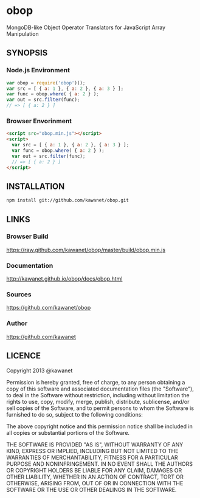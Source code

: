 # obop

MongoDB-like Object Operator Translators for JavaScript Array Manipulation

## SYNOPSIS

### Node.js Environment

```js
var obop = require('obop')();
var src = [ { a: 1 }, { a: 2 }, { a: 3 } ];
var func = obop.where( { a: 2 } );
var out = src.filter(func);
// => [ { a: 2 } ]
```

### Browser Envorinment

```html
<script src="obop.min.js"></script>
<script>
  var src = [ { a: 1 }, { a: 2 }, { a: 3 } ];
  var func = obop.where( { a: 2 } );
  var out = src.filter(func);
  // => [ { a: 2 } ]
</script>
```

## INSTALLATION

```sh
npm install git://github.com/kawanet/obop.git
```

## LINKS

### Browser Build

https://raw.github.com/kawanet/obop/master/build/obop.min.js

### Documentation

http://kawanet.github.io/obop/docs/obop.html

### Sources

https://github.com/kawanet/obop

### Author

https://github.com/kawanet

## LICENCE

Copyright 2013 @kawanet

Permission is hereby granted, free of charge, to any person obtaining
a copy of this software and associated documentation files (the
"Software"), to deal in the Software without restriction, including
without limitation the rights to use, copy, modify, merge, publish,
distribute, sublicense, and/or sell copies of the Software, and to
permit persons to whom the Software is furnished to do so, subject to
the following conditions:

The above copyright notice and this permission notice shall be
included in all copies or substantial portions of the Software.

THE SOFTWARE IS PROVIDED "AS IS", WITHOUT WARRANTY OF ANY KIND,
EXPRESS OR IMPLIED, INCLUDING BUT NOT LIMITED TO THE WARRANTIES OF
MERCHANTABILITY, FITNESS FOR A PARTICULAR PURPOSE AND
NONINFRINGEMENT. IN NO EVENT SHALL THE AUTHORS OR COPYRIGHT HOLDERS BE
LIABLE FOR ANY CLAIM, DAMAGES OR OTHER LIABILITY, WHETHER IN AN ACTION
OF CONTRACT, TORT OR OTHERWISE, ARISING FROM, OUT OF OR IN CONNECTION
WITH THE SOFTWARE OR THE USE OR OTHER DEALINGS IN THE SOFTWARE.

